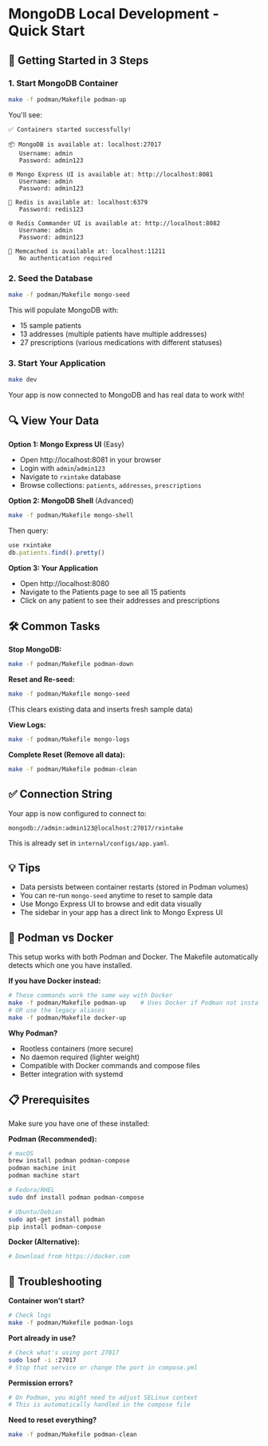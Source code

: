 # MongoDB Local Development - Quick Start

## 🚀 Getting Started in 3 Steps

### 1. Start MongoDB Container

```bash
make -f podman/Makefile podman-up
```

You'll see:
```
✅ Containers started successfully!

📦 MongoDB is available at: localhost:27017
   Username: admin
   Password: admin123

🌐 Mongo Express UI is available at: http://localhost:8081
   Username: admin
   Password: admin123

🔴 Redis is available at: localhost:6379
   Password: redis123

🌐 Redis Commander UI is available at: http://localhost:8082
   Username: admin
   Password: admin123

💾 Memcached is available at: localhost:11211
   No authentication required
```

### 2. Seed the Database

```bash
make -f podman/Makefile mongo-seed
```

This will populate MongoDB with:
- 15 sample patients
- 13 addresses (multiple patients have multiple addresses)
- 27 prescriptions (various medications with different statuses)

### 3. Start Your Application

```bash
make dev
```

Your app is now connected to MongoDB and has real data to work with!

## 🔍 View Your Data

**Option 1: Mongo Express UI** (Easy)
- Open http://localhost:8081 in your browser
- Login with `admin`/`admin123`
- Navigate to `rxintake` database
- Browse collections: `patients`, `addresses`, `prescriptions`

**Option 2: MongoDB Shell** (Advanced)
```bash
make -f podman/Makefile mongo-shell
```

Then query:
```javascript
use rxintake
db.patients.find().pretty()
```

**Option 3: Your Application**
- Open http://localhost:8080
- Navigate to the Patients page to see all 15 patients
- Click on any patient to see their addresses and prescriptions

## 🛠️ Common Tasks

**Stop MongoDB:**
```bash
make -f podman/Makefile podman-down
```

**Reset and Re-seed:**
```bash
make -f podman/Makefile mongo-seed
```
(This clears existing data and inserts fresh sample data)

**View Logs:**
```bash
make -f podman/Makefile mongo-logs
```

**Complete Reset (Remove all data):**
```bash
make -f podman/Makefile podman-clean
```

## ✅ Connection String

Your app is now configured to connect to:
```
mongodb://admin:admin123@localhost:27017/rxintake
```

This is already set in `internal/configs/app.yaml`.

## 💡 Tips

- Data persists between container restarts (stored in Podman volumes)
- You can re-run `mongo-seed` anytime to reset to sample data
- Use Mongo Express UI to browse and edit data visually
- The sidebar in your app has a direct link to Mongo Express UI

## 🐳 Podman vs Docker

This setup works with both Podman and Docker. The Makefile automatically detects which one you have installed.

**If you have Docker instead:**
```bash
# These commands work the same way with Docker
make -f podman/Makefile podman-up    # Uses Docker if Podman not installed
# OR use the legacy aliases
make -f podman/Makefile docker-up
```

**Why Podman?**
- Rootless containers (more secure)
- No daemon required (lighter weight)
- Compatible with Docker commands and compose files
- Better integration with systemd

## 📋 Prerequisites

Make sure you have one of these installed:

**Podman (Recommended):**
```bash
# macOS
brew install podman podman-compose
podman machine init
podman machine start

# Fedora/RHEL
sudo dnf install podman podman-compose

# Ubuntu/Debian
sudo apt-get install podman
pip install podman-compose
```

**Docker (Alternative):**
```bash
# Download from https://docker.com
```

## 🔧 Troubleshooting

**Container won't start?**
```bash
# Check logs
make -f podman/Makefile podman-logs
```

**Port already in use?**
```bash
# Check what's using port 27017
sudo lsof -i :27017
# Stop that service or change the port in compose.yml
```

**Permission errors?**
```bash
# On Podman, you might need to adjust SELinux context
# This is automatically handled in the compose file
```

**Need to reset everything?**
```bash
make -f podman/Makefile podman-clean
```
